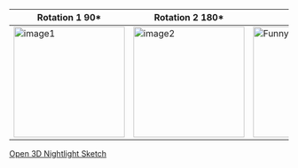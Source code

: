 | Rotation 1 90* | Rotation 2 180* | Cycle |
|---------|---------|-----|
| <img src="https://github.com/user-attachments/assets/6762d57c-78ae-4163-bd39-0e0a4e039017" width="200" height="200" alt="image1" /> | <img src="https://github.com/user-attachments/assets/53d16fcd-e962-4249-b702-fd500bfdf688" width="200" height="200" alt="image2" /> | <img src="https://i.imgflip.com/a2m9po.gif" width="200" height="200" alt="Funny GIF" /> |

<a href="https://kad3n13.github.io/p5.js-3D-Nightlight/index.html" target="_blank" rel="noopener noreferrer">
  Open 3D Nightlight Sketch
</a>
